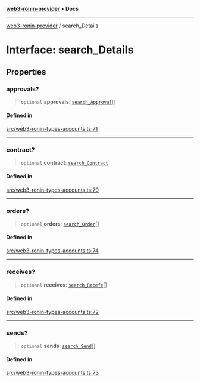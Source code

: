 [**web3-ronin-provider**](../README.md) • **Docs**

***

[web3-ronin-provider](../globals.md) / search\_Details

# Interface: search\_Details

## Properties

### approvals?

> `optional` **approvals**: [`search_Approval`](search_Approval.md)[]

#### Defined in

[src/web3-ronin-types-accounts.ts:71](https://github.com/chuacw/web3-ronin-provider/blob/023290ecb372f58c7f32d82694336112a4fc5a2a/src/web3-ronin-types-accounts.ts#L71)

***

### contract?

> `optional` **contract**: [`search_Contract`](search_Contract.md)

#### Defined in

[src/web3-ronin-types-accounts.ts:70](https://github.com/chuacw/web3-ronin-provider/blob/023290ecb372f58c7f32d82694336112a4fc5a2a/src/web3-ronin-types-accounts.ts#L70)

***

### orders?

> `optional` **orders**: [`search_Order`](search_Order.md)[]

#### Defined in

[src/web3-ronin-types-accounts.ts:74](https://github.com/chuacw/web3-ronin-provider/blob/023290ecb372f58c7f32d82694336112a4fc5a2a/src/web3-ronin-types-accounts.ts#L74)

***

### receives?

> `optional` **receives**: [`search_Recefe`](search_Recefe.md)[]

#### Defined in

[src/web3-ronin-types-accounts.ts:72](https://github.com/chuacw/web3-ronin-provider/blob/023290ecb372f58c7f32d82694336112a4fc5a2a/src/web3-ronin-types-accounts.ts#L72)

***

### sends?

> `optional` **sends**: [`search_Send`](search_Send.md)[]

#### Defined in

[src/web3-ronin-types-accounts.ts:73](https://github.com/chuacw/web3-ronin-provider/blob/023290ecb372f58c7f32d82694336112a4fc5a2a/src/web3-ronin-types-accounts.ts#L73)
